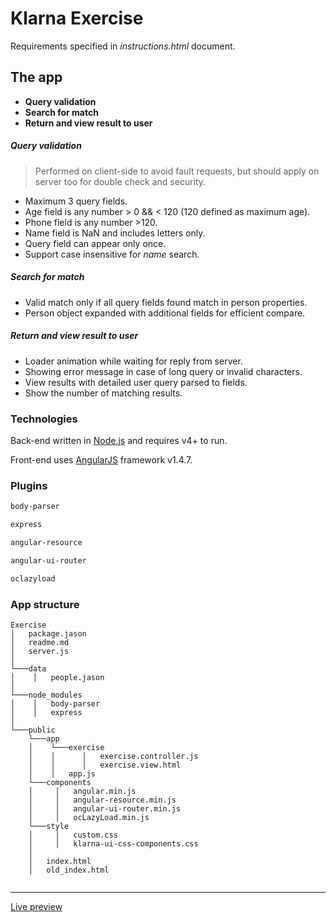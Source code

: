 # Klarna Exercise

Requirements specified in *instructions.html* document.

The app
----

  - **Query validation**
  - **Search for match**
  - **Return and view result to user**

##### Query validation

> Performed on client-side to avoid fault requests, 
  but should apply on server too for double check and security.

* Maximum 3 query fields.
* Age field is any number > 0 && < 120 (120 defined as maximum age).
* Phone field is any number >120.
* Name field is NaN and includes letters only.
* Query field can appear only once.
* Support case insensitive for *name* search.

##### Search for match

* Valid match only if all query fields found match in person properties.
* Person object expanded with additional fields for efficient compare.


##### Return and view result to user

* Loader animation while waiting for reply from server.
* Showing error message in case of long query or invalid characters.
* View results with detailed user query parsed to fields.
* Show the number of matching results.


### Technologies

Back-end written in [Node.js](https://nodejs.org/) and requires v4+ to run.

Front-end uses [AngularJS](https://angularjs.org/) framework v1.4.7.

### Plugins
```sh
body-parser
```
```sh
express
```
```sh
angular-resource
```
```sh
angular-ui-router
```
```sh
oclazyload
```

### App structure

```
Exercise
│   package.jason
│   readme.md
│   server.js
│
└───data
│    │   people.jason
│
└───node_modules
│    │   body-parser
│    │   express
│
└───public
    └───app
    │    └───exercise  
    │    │      │   exercise.controller.js
    │    │      │   exercise.view.html
    │    │   app.js
    └───components
    │     │   angular.min.js  
    │     │   angular-resource.min.js   
    │     │   angular-ui-router.min.js  
    │     │   ocLazyLoad.min.js
    └───style
    │     │   custom.css  
    │     │   klarna-ui-css-components.css   
    │
    │   index.html
    │   old_index.html


```
----
[Live preview](http://klarnaexercise.herokuapp.com/)
